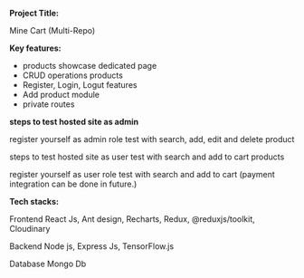 **Project Title:**

Mine Cart (Multi-Repo)

**Key features:**

- products showcase dedicated page
- CRUD operations products
- Register, Login, Logut features 
- Add product module
- private routes 

**steps to test hosted site as admin**

register yourself as admin role 
test with search, add, edit and delete product

steps to test hosted site as user
test with search and add to cart products

register yourself as user role
test with search and add to cart (payment integration can be done in future.)

**Tech stacks:**

Frontend 
React Js, Ant design, Recharts, Redux, @reduxjs/toolkit, Cloudinary

Backend 
Node js, Express Js, TensorFlow.js

Database
Mongo Db
